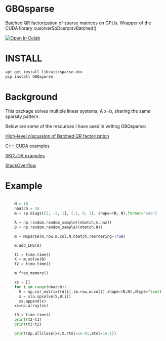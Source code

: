 GBQsparse
========

Batched QR factorization of sparse matrices on GPUs. Wrapper of the CUDA library cusolverSpDcsrqrsvBatched()


[![Open In Colab](https://colab.research.google.com/assets/colab-badge.svg)](https://colab.research.google.com/drive/1AQzt8f7Hy2kxgCSdqsD1nOIzH4bjK_n4)

INSTALL
========

```bash
apt-get install libsuitesparse-dev 
pip install GBQsparse
```

Background
==========
This package solves multiple linear systems, A x=b, sharing the same sparsity pattern.

Below are some of the resources I have used in writing GBQsparse:

[High-level discussion of Batched QR factorization](https://devblogs.nvidia.com/parallel-direct-solvers-with-cusolver-batched-qr/)

[C++ CUDA examples](https://docs.nvidia.com/cuda/cusolver/index.html)

[SKCUDA examples](https://scikit-cuda.readthedocs.io/en/latest/_modules/skcuda/cusolver.html)

[StackOverflow](https://stackoverflow.com/questions/30460074/interfacing-cusolver-sparse-using-pycuda)



Example
========

```python
 
    N = 10
    nbatch = 10
    m = sp.diags([1, -2, 1], [-1, 0, 1], shape=(N, N),format='coo')

    A = np.random.random_sample((nbatch,m.nnz))
    B = np.random.random_sample((nbatch,N))

    m = MSparse(m.row,m.col,N,nbatch,reordering=True)

    m.add_LHS(A)

    t1 = time.time()
    X = m.solve(B)
    t2 = time.time()

    m.free_memory()

    xs = []
    for i in range(nbatch):
      S = sp.csr_matrix((A[i],(m.row,m.col)),shape=(N,N),dtype=float)
      x = sla.spsolve(S,B[i])
      xs.append(x)
    xs=np.array(xs)

    t3 = time.time()
    print(t2-t1)
    print(t3-t2)

    print(np.allclose(xs,X,rtol=1e-01,atol=1e-1))



 ```
